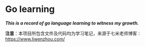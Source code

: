 # Go learning

**_This is a record of go language learning to witness my growth._**

**注意**：本项目所包含文件及代码均为学习笔记，来源于七米老师博客：https://www.liwenzhou.com/
